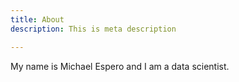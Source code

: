 ```yaml
---
title: About
description: This is meta description

---
```

My name is Michael Espero and I am a data scientist.